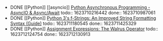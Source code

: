 - DONE [[Python]] [[asyncio]] [Python Asynchronous Programming - AsyncIO & Async/Await](https://youtu.be/t5Bo1Je9EmE)
  todo:: 1623710216442
  done:: 1623710987061
- DONE [[Python]] [Python 3's f-Strings: An Improved String Formatting Syntax (Guide)](https://realpython.com/python-f-strings/)
  todo:: 1623711180545
  done:: 1623711425329
- DONE [[Python]] [Assignment Expressions: The Walrus Operator](https://realpython.com/lessons/assignment-expressions/)
  todo:: 1623712124754
  done:: 1623712130913